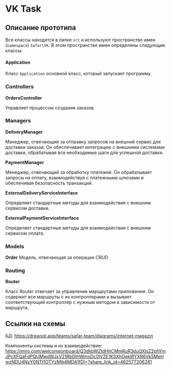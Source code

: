 # VK Task

## Описание прототипа

Все классы находятся в папке `src` и используют пространство имен (`namespace`) `Safar\VK`. 
В этом пространстве имен определены следующие классы:

#### Application
Класс `Application` основной класс, который запускает программу.

### Controllers
**OrdersController**

Управляет процессом создания заказов.

### Managers
**DeliveryManager**

Манеджер, отвечающий за отправку запросов на внешний сервис для доставки заказов. Он обеспечивает интеграцию с внешними системами доставки, обрабатывая все необходимые шаги для успешной доставки. 

**PaymentManager**

Менеджер, отвечающий за обработку платежей. Он обрабатывает запросы на оплату, взаимодействуя с платежными шлюзами и обеспечивая безопасность транзакций.

**ExternalDeliveryServiceInterface**

Определяет стандартные методы для взаимодействия с внешним сервисом доставки.

**ExternalPaymentServiceInterface** 

Определяет стандартные методы для взаимодействия с внешним сервисом оплата.

### Models
**Order**
Модель, отвечающая за операции CRUD

### Routing

**Router**

Класс Router отвечает за управление маршрутами приложения.
Он содержит все маршруты с их контроллерами и вызывает соответствующий контроллер
с нужным методом в зависимости от маршрута.

## Ссылки на схемы
БД: https://drawsql.app/teams/safar-team/diagrams/internet-magazin

Компоненты системы и их взаимодействие: https://miro.com/welcomeonboard/Q3dkbWZtdHhCMmRuR3duQXlsZ2phYmJPcXFQaFdPQUMwdWJxV21RbDlHWmxDc0lVZE1KSXhOeklRYXR6Vk5MeHwzNDU4NzY0NTI1OTYzMjk4MDA1fDI=?share_link_id=462577206241

